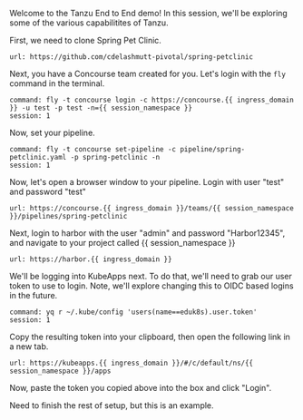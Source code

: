 Welcome to the Tanzu End to End demo!  In this session, we'll be exploring some of the various capabilitites of Tanzu.

First, we need to clone Spring Pet Clinic.
```dashboard:open-url
url: https://github.com/cdelashmutt-pivotal/spring-petclinic
```

Next, you have a Concourse team created for you.  Let's login with the `fly` command in the terminal.
```terminal:execute
command: fly -t concourse login -c https://concourse.{{ ingress_domain }} -u test -p test -n={{ session_namespace }}
session: 1
```
Now, set your pipeline.
```terminal:execute
command: fly -t concourse set-pipeline -c pipeline/spring-petclinic.yaml -p spring-petclinic -n
session: 1
```

Now, let's open a browser window to your pipeline.  Login with user "test" and password "test"
```dashboard:open-url
url: https://concourse.{{ ingress_domain }}/teams/{{ session_namespace }}/pipelines/spring-petclinic
```

Next, login to harbor with the user "admin" and password "Harbor12345", and navigate to your project called {{ session_namespace }}
```dashboard:open-url
url: https://harbor.{{ ingress_domain }}
```

We'll be logging into KubeApps next.  To do that, we'll need to grab our user token to use to login.  Note, we'll explore changing this to OIDC based logins in the future.
```terminal:execute
command: yq r ~/.kube/config 'users(name==eduk8s).user.token'
session: 1
```

Copy the resulting token into your clipboard, then open the following link in a new tab.
```dashboard:open-url
url: https://kubeapps.{{ ingress_domain }}/#/c/default/ns/{{ session_namespace }}/apps
```

Now, paste the token you copied above into the box and click "Login".

Need to finish the rest of setup, but this is an example.